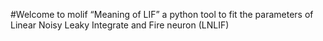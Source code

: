 #Welcome to  molif
“Meaning of LIF” a python tool to fit the parameters of Linear Noisy Leaky Integrate and Fire neuron (LNLIF)
